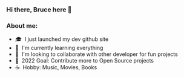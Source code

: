 ### Hi there, Bruce here 👋


### About me:
- 🎓 &nbsp;I just launched my dev github site
- 🤔 &nbsp;I'm currently learning everything
- 🔭 &nbsp;I'm looking to collaborate with other developer for fun projects
- 🌱 &nbsp;2022 Goal: Contribute more to Open Source projects
- ☕ &nbsp;Hobby: Music, Movies, Books

